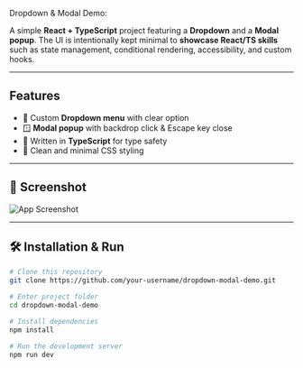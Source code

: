 Dropdown & Modal Demo:

A simple **React + TypeScript** project featuring a **Dropdown** and a **Modal popup**. 
The UI is intentionally kept minimal to **showcase React/TS skills** such as state management, conditional rendering, accessibility, and custom hooks.

---

## Features
- 🎯 Custom **Dropdown menu** with clear option  
- 🪟 **Modal popup** with backdrop click & Escape key close   
- 🧩 Written in **TypeScript** for type safety  
- 🎨 Clean and minimal CSS styling  

---

## 📸 Screenshot
![App Screenshot](./screenshot.png)

---

## 🛠️ Installation & Run

```bash
# Clone this repository
git clone https://github.com/your-username/dropdown-modal-demo.git

# Enter project folder
cd dropdown-modal-demo

# Install dependencies
npm install

# Run the development server
npm run dev
